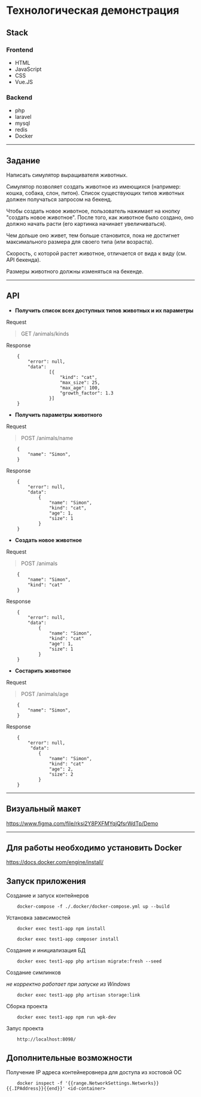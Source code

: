 # Технологическая демонстрация

## **Stack**

### Frontend

* HTML
* JavaScript
* CSS
* Vue.JS

### Backend

* php
* laravel
* mysql
* redis
* Docker

---

## **Задание**

Написать симулятор выращивателя животных.

Симулятор позволяет создать животное из имеющихся (например: кошка, собака, слон, питон).
Список существующих типов животных должен получаться запросом на бекенд.

Чтобы создать новое животное, пользователь нажимает на кнопку "создать новое животное".
После того, как животное было создано, оно должно начать расти (его картинка начинает увеличиваться).

Чем дольше оно живет, тем больше становится, пока не достигнет максимального размера для своего типа (или возраста).

Скорость, с которой растет животное, отличается от вида к виду (см. API бекенда).

Размеры животного должны изменяться на бекенде.

---

## **API**

* **Получить список всех доступных типов животных и их параметры**

Request

>GET /animals/kinds

Response

        {            
            "error": null,
            "data": 
                    [{
                        "kind": "cat",
                        "max_size": 25,
                        "max_age": 100,
                        "growth_factor": 1.3
                    }]
        }

* **Получить параметры животного**

Request

>POST /animals/name

        {
            "name": "Simon",            
        }

Response

        {
            "error": null,
            "data": 
                {
                    "name": "Simon",
                    "kind": "cat",
                    "age": 1,
                    "size": 1
                }
        }

* **Создать новое животное**

Request

>POST /animals

        {
            "name": "Simon",
            "kind": "cat"
        }

Response

        {
            "error": null,
            "data": 
                {
                    "name": "Simon",
                    "kind": "cat"
                    "age": 1,
                    "size": 1
                }
        }


* **Состарить животное**

Request

>POST /animals/age

        {
            "name": "Simon",            
        }

Response

        {
            "error": null,
             "data": 
                {
                    "name": "Simon",
                    "kind": "cat"
                    "age": 2,
                    "size": 2
                }
        }

---

## **Визуальный макет**

https://www.figma.com/file/rksi2Y8PXFMYqjQfsrWdTp/Demo

---

## **Для работы необходимо установить Docker**

https://docs.docker.com/engine/install/

## **Запуск приложения**

Создание и запуск контейнеров
        
        docker-compose -f ./.docker/docker-compose.yml up --build

Установка зависимостей

        docker exec test1-app npm install

        docker exec test1-app composer install

Создание и инициализация БД

        docker exec test1-app php artisan migrate:fresh --seed

Создание симлинков

_не корректно работает при запуске из Windows_

        docker exec test1-app php artisan storage:link

Сборка проекта

        docker exec test1-app npm run wpk-dev

Запус проекта

        http://localhost:8098/
## **Дополнительные возможности**

Получение IP адреса контейнеровнера для доступа из хостовой ОС

        docker inspect -f '{{range.NetworkSettings.Networks}}{{.IPAddress}}{{end}}' <id-container>
